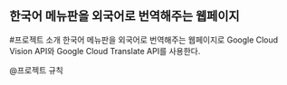 ## 한국어 메뉴판을 외국어로 번역해주는 웹페이지
#프로젝트 소개
한국어 메뉴판을 외국어로 번역해주는 웹페이지로 Google Cloud Vision API와 Google Cloud Translate API를 사용한다.

@프로젝트 규칙
